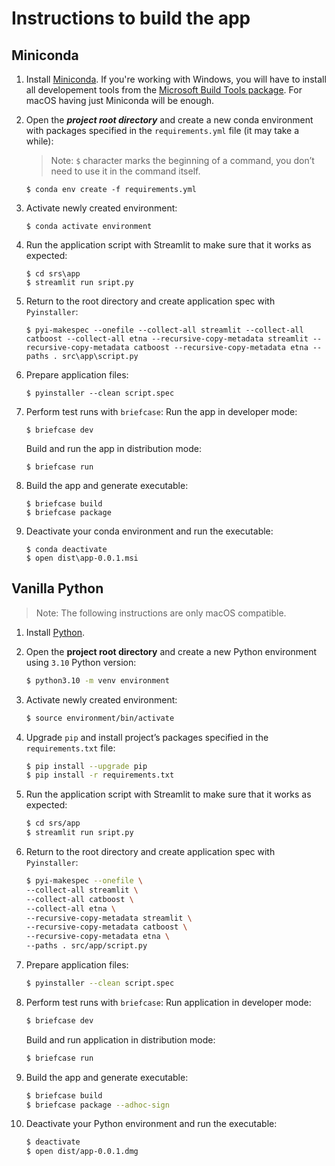 # Instructions to build the app
## Miniconda
1. Install [Miniconda](https://docs.conda.io/en/latest/miniconda.html). If you're working with Windows, you will have to install all developement tools from the [Microsoft Build Tools package](https://visualstudio.microsoft.com/visual-cpp-build-tools/). For macOS having just Miniconda will be enough.
2. Open the ***project root directory*** and create a new conda environment with packages specified in the `requirements.yml` file (it may take a while):
	> Note: `$` character marks the beginning of a command, you don’t need to use it in the command itself.

	```
	$ conda env create -f requirements.yml
	```

3. Activate newly created environment:
	```
	$ conda activate environment
	```
4. Run the application script with Streamlit to make sure that it works as expected:
	```
	$ cd srs\app
	$ streamlit run sript.py
	```
5. Return to the root directory and create application spec with `Pyinstaller`:
	```
	$ pyi-makespec --onefile --collect-all streamlit --collect-all catboost --collect-all etna --recursive-copy-metadata streamlit --recursive-copy-metadata catboost --recursive-copy-metadata etna --paths . src\app\script.py
	```
6. Prepare application files:
	```
	$ pyinstaller --clean script.spec
	```
7. Perform test runs with `briefcase`:
	Run the app in developer mode:
	```
	$ briefcase dev
	```
	Build and run the app in distribution mode:
	```
	$ briefcase run
	```
8.  Build the app and generate executable:
	```
	$ briefcase build
	$ briefcase package
	```
9.  Deactivate your conda environment and run the executable:
	```
	$ conda deactivate
	$ open dist\app-0.0.1.msi
	```


## Vanilla Python
> Note: The following instructions are only macOS compatible.

1. Install [Python](https://www.python.org/downloads/macos/).
2. Open the **project root directory** and create a new Python environment using `3.10` Python version:

	```bash
	$ python3.10 -m venv environment
	```

3. Activate newly created environment:
	```bash
	$ source environment/bin/activate
	```
4. Upgrade `pip` and install project’s packages specified in the `requirements.txt` file:
	```bash
	$ pip install --upgrade pip
	$ pip install -r requirements.txt
	```
5. Run the application script with Streamlit to make sure that it works as expected:
	```bash
	$ cd srs/app
	$ streamlit run sript.py
	```
6. Return to the root directory and create application spec with `Pyinstaller`:
	```bash
	$ pyi-makespec --onefile \
	--collect-all streamlit \
	--collect-all catboost \
	--collect-all etna \
	--recursive-copy-metadata streamlit \
	--recursive-copy-metadata catboost \
	--recursive-copy-metadata etna \
	--paths . src/app/script.py
	```
7. Prepare application files:
	```bash
	$ pyinstaller --clean script.spec
	```
9. Perform test runs with `briefcase`:
	Run application in developer mode:
	```bash
	$ briefcase dev
	```
	Build and run application in distribution mode:
	```bash
	$ briefcase run
	```
10. Build the app and generate executable:
	```bash
	$ briefcase build
	$ briefcase package --adhoc-sign
	```
11. Deactivate your Python environment and run the executable:
	```bash
	$ deactivate
	$ open dist/app-0.0.1.dmg
	```

